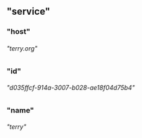 ## "service"



### "host"

###### "terry.org"



### "id"

###### "d035ffcf-914a-3007-b028-ae18f04d75b4"



### "name"

###### "terry"